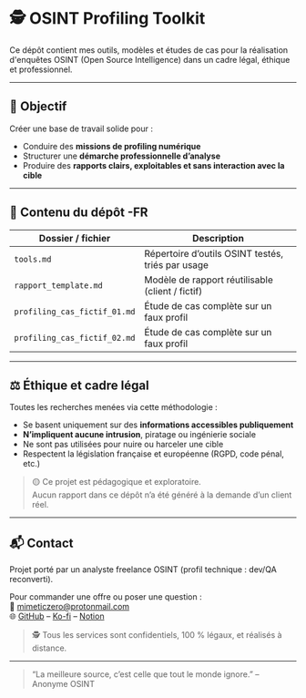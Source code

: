 # 🕵️ OSINT Profiling Toolkit

Ce dépôt contient mes outils, modèles et études de cas pour la réalisation d'enquêtes OSINT (Open Source Intelligence) dans un cadre légal, éthique et professionnel.

---

## 📌 Objectif

Créer une base de travail solide pour :
- Conduire des **missions de profiling numérique**
- Structurer une **démarche professionnelle d’analyse**
- Produire des **rapports clairs, exploitables et sans interaction avec la cible**

---

## 🧰 Contenu du dépôt -FR

| Dossier / fichier | Description |
|------------------|-------------|
| `tools.md` | Répertoire d’outils OSINT testés, triés par usage |
| `rapport_template.md` | Modèle de rapport réutilisable (client / fictif) |
| `profiling_cas_fictif_01.md` | Étude de cas complète sur un faux profil |
| `profiling_cas_fictif_02.md` | Étude de cas complète sur un faux profil |

---

## ⚖️ Éthique et cadre légal

Toutes les recherches menées via cette méthodologie :
- Se basent uniquement sur des **informations accessibles publiquement**
- **N’impliquent aucune intrusion**, piratage ou ingénierie sociale
- Ne sont pas utilisées pour nuire ou harceler une cible
- Respectent la législation française et européenne (RGPD, code pénal, etc.)

> 🟡 Ce projet est pédagogique et exploratoire.  
> Aucun rapport dans ce dépôt n’a été généré à la demande d’un client réel.

---

## 📬 Contact

Projet porté par un analyste freelance OSINT (profil technique : dev/QA reconverti).

Pour commander une offre ou poser une question :  
📮 mimeticzero@protonmail.com  
🌐 [GitHub](https://github.com/mimeticZero) – [Ko-fi](https://ko-fi.com/mimeticzero) – [Notion](https://nickel-cress-2fe.notion.site/MimeticZero-Freelance-OSINT-Analyst-226539e78ced804b870aed4cd93cea77?source=copy_link)

> 🕵️ Tous les services sont confidentiels, 100 % légaux, et réalisés à distance.
---

> “La meilleure source, c’est celle que tout le monde ignore.” – Anonyme OSINT

